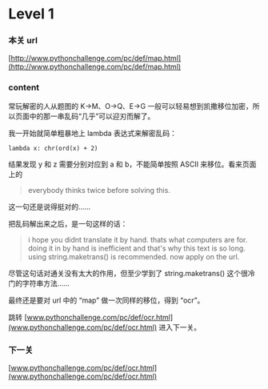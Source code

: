 # Level 1


### 本关 url

[http://www.pythonchallenge.com/pc/def/map.html](http://www.pythonchallenge.com/pc/def/map.html)


### content

常玩解密的人从题图的 K→M、O→Q、E→G 一般可以轻易想到凯撒移位加密，所以页面中的那一串乱码“几乎”可以迎刃而解了。

我一开始就简单粗暴地上 lambda 表达式来解密乱码：

```
lambda x: chr(ord(x) + 2)
```

结果发现 y 和 z 需要分别对应到 a 和 b，不能简单按照 ASCII 来移位。看来页面上的

> everybody thinks twice before solving this.

这一句还是说得挺对的……

把乱码解出来之后，是一句这样的话：

> i hope you didnt translate it by hand. thats what computers are for. doing it in by hand is inefficient and that's why this text is so long. using string.maketrans() is recommended. now apply on the url.

尽管这句话对通关没有太大的作用，但至少学到了 string.maketrans() 这个很冷门的字符串方法……

最终还是要对 url 中的 “map” 做一次同样的移位，得到 “ocr”。

跳转 [www.pythonchallenge.com/pc/def/ocr.html](www.pythonchallenge.com/pc/def/ocr.html) 进入下一关。


### 下一关

[www.pythonchallenge.com/pc/def/ocr.html](www.pythonchallenge.com/pc/def/ocr.html)
